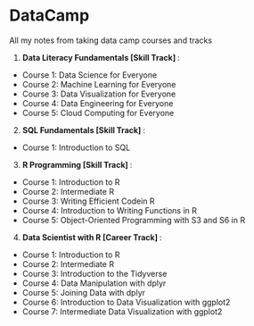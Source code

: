 # DataCamp
All my notes from taking data camp courses and tracks

1) <b> Data Literacy Fundamentals [Skill Track] </b>:
 - Course 1: Data Science for Everyone
 - Course 2: Machine Learning for Everyone
 - Course 3: Data Visualization for Everyone
 - Course 4: Data Engineering for Everyone
 - Course 5: Cloud Computing for Everyone
2) <b> SQL Fundamentals [Skill Track] </b>:
 - Course 1: Introduction to SQL

3) <b> R Programming [Skill Track] </b>:
 - Course 1: Introduction to R
 - Course 2: Intermediate R
 - Course 3: Writing Efficient Codein R
 - Course 4: Introduction to Writing Functions in R
 - Course 5: Object-Oriented Programming with S3 and S6 in R

4) <b> Data Scientist with R [Career Track] </b>:
 - Course 1: Introduction to R
 - Course 2: Intermediate R
 - Course 3: Introduction to the Tidyverse
 - Course 4: Data Manipulation with dplyr
 - Course 5: Joining Data with dplyr
 - Course 6: Introduction to Data Visualization with ggplot2
 - Course 7: Intermediate Data Visualization with ggplot2

